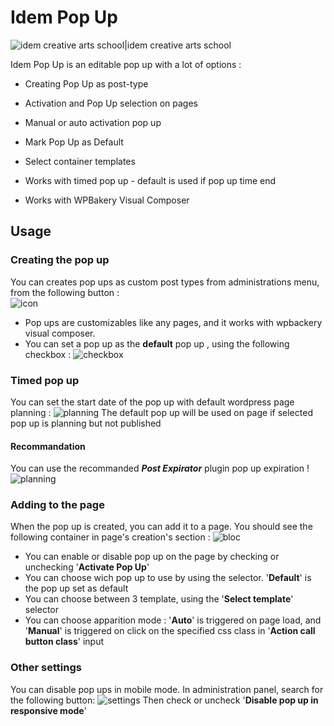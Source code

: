 # Idem Pop Up

![idem creative arts school|idem creative arts school](http://www.lidem.eu/wp-content/uploads/Logo_Lidem_20172.png)

  

Idem Pop Up is an editable pop up with a lot of options :

  

- Creating Pop Up as post-type

- Activation and Pop Up selection on pages

- Manual or auto activation pop up

- Mark Pop Up as Default

- Select container templates

- Works with timed pop up - default is used if pop up time end

- Works with WPBakery Visual Composer

## Usage

### Creating the pop up
You can creates pop ups as custom post types from administrations menu, from the following button :   
![icon](http://s729847750.onlinehome.fr/sites/vitrine/wp-content/plugins/idem-pop-up/docs/popup-1.jpg)

- Pop ups are customizables like any pages, and it works with wpbackery visual composer.
- You can set a pop up as the **default** pop up , using the following checkbox : 
![checkbox](http://s729847750.onlinehome.fr/sites/vitrine/wp-content/plugins/idem-pop-up/docs/popup-4.jpg)


### Timed pop up
You can set the start date of the pop up with default wordpress page planning :
![planning](http://s729847750.onlinehome.fr/sites/vitrine/wp-content/plugins/idem-pop-up/docs/popup-6.jpg)
The default pop up will be used on page if selected pop up is planning but not published
#### Recommandation
You can use the recommanded ***Post Expirator*** plugin pop up expiration !
![planning](http://s729847750.onlinehome.fr/sites/vitrine/wp-content/plugins/idem-pop-up/docs/popup-5.jpg)

### Adding to the page
When the pop up is created, you can add it to a page. You should see the following container in page's creation's section : 
![bloc](http://s729847750.onlinehome.fr/sites/vitrine/wp-content/plugins/idem-pop-up/docs/popup-3.jpg)

- You can enable or disable pop up on the page by checking or unchecking '**Activate Pop Up**'
- You can choose wich pop up to use by using the selector. '**Default**' is the pop up set as default
- You can choose between 3 template, using the '**Select template**' selector
- You can choose apparition mode : '**Auto**' is triggered on page load, and '**Manual**' is triggered on click on the specified css class in '**Action call button class**' input

### Other settings
You can disable pop ups in mobile mode. In administration panel, search for the following button: 
![settings](http://s729847750.onlinehome.fr/sites/vitrine/wp-content/plugins/idem-pop-up/docs/popup-2.jpg)
Then check or uncheck '**Disable pop up in responsive mode**'